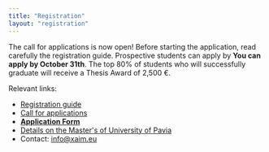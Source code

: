 ```yaml
---
title: "Registration"
layout: "registration"
--- 
```


The call for applications is now open! Before starting the application, read carefully the registration guide.
Prospective students can apply by **You can apply by October 31th**.
The top 80% of students who will successfully graduate will receive a Thesis Award of 2,500 €.

Relevant links:
- [Registration guide](https://web.unipv.it/wp-content/uploads/2022/05/Screenshots-Registration-Admission-PagoPA-xAIM.pdf)
- [Call for applications](https://web.unipv.it/wp-content/uploads/2022/05/Call-xAIM.pdf)
- **[Application Form](https://studentionline.unipv.it/esse3/Home.do;jsessionid=F90A62F1279E9D8D424554A14B5CCC9B.esse3-unipv-prod-02?cod_lingua=eng)**
- [Details on the Master's of University of Pavia](https://web.unipv.it/formazione/master-universitari/master-di-primo-livello/)
- Contact: info@xaim.eu
